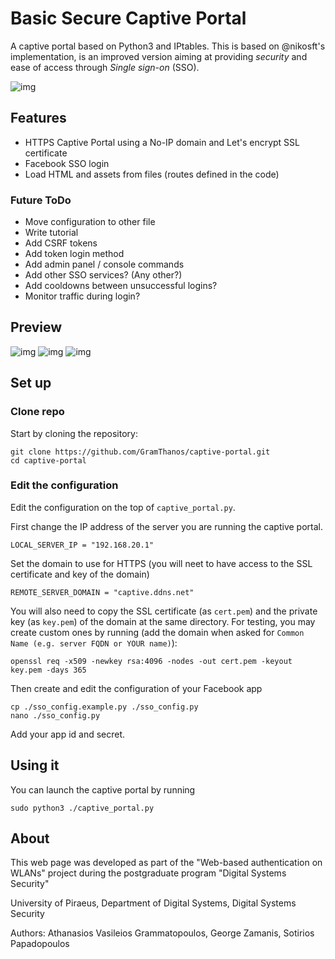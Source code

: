 # Basic Secure Captive Portal

A captive portal based on Python3 and IPtables. This is based on @nikosft's implementation, is an improved version aiming at providing *security* and ease of access through *Single sign-on* (SSO).

![img](https://raw.githubusercontent.com/GramThanos/captive-portal/master/pages/img/portal.png)

## Features
 - HTTPS Captive Portal using a No-IP domain and Let's encrypt SSL certificate
 - Facebook SSO login
 - Load HTML and assets from files (routes defined in the code)
 
### Future ToDo
 - Move configuration to other file
 - Write tutorial
 - Add CSRF tokens
 - Add token login method
 - Add admin panel / console commands
 - Add other SSO services? (Any other?)
 - Add cooldowns between unsuccessful logins?
 - Monitor traffic during login?

## Preview

![img](https://raw.githubusercontent.com/GramThanos/captive-portal/master/preview/login-page.jpg)
![img](https://raw.githubusercontent.com/GramThanos/captive-portal/master/preview/status-page.jpg)
![img](https://raw.githubusercontent.com/GramThanos/captive-portal/master/preview/logout-modal.jpg)

## Set up

### Clone repo
Start by cloning the repository:
```
git clone https://github.com/GramThanos/captive-portal.git
cd captive-portal
```

### Edit the configuration
Edit the configuration on the top of `captive_portal.py`.

First change the IP address of the server you are running the captive portal.
```
LOCAL_SERVER_IP = "192.168.20.1"
```

Set the domain to use for HTTPS (you will neet to have access to the SSL certificate and key of the domain)
```
REMOTE_SERVER_DOMAIN = "captive.ddns.net"
```
You will also need to copy the SSL certificate (as `cert.pem`) and the private key (as `key.pem`) of the domain at the same directory.
For testing, you may create custom ones by running (add the domain when asked for `Common Name (e.g. server FQDN or YOUR name)`):
```
openssl req -x509 -newkey rsa:4096 -nodes -out cert.pem -keyout key.pem -days 365
```


Then create and edit the configuration of your Facebook app
```
cp ./sso_config.example.py ./sso_config.py
nano ./sso_config.py
```
Add your app id and secret.

## Using it
You can launch the captive portal by running
```
sudo python3 ./captive_portal.py
```

## About

This web page was developed as part of the "Web-based authentication on WLANs" project during the postgraduate program "Digital Systems Security"

University of Piraeus, Department of Digital Systems, Digital Systems Security

Authors: Athanasios Vasileios Grammatopoulos, George Zamanis, Sotirios Papadopoulos

